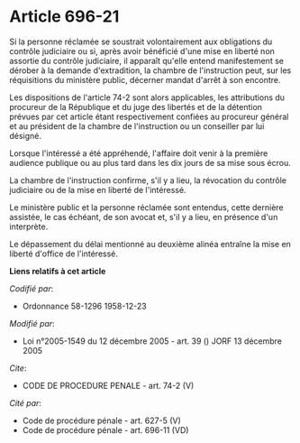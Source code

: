 # Article 696-21

Si la personne réclamée se soustrait volontairement aux obligations du contrôle judiciaire ou si, après avoir bénéficié d'une
mise en liberté non assortie du contrôle judiciaire, il apparaît qu'elle entend manifestement se dérober à la demande
d'extradition, la chambre de l'instruction peut, sur les réquisitions du ministère public, décerner mandat d'arrêt à son
encontre.

Les dispositions de l'article 74-2 sont alors applicables, les attributions du procureur de la République et du juge des
libertés et de la détention prévues par cet article étant respectivement confiées au procureur général et au président de la
chambre de l'instruction ou un conseiller par lui désigné.

Lorsque l'intéressé a été appréhendé, l'affaire doit venir à la première audience publique ou au plus tard dans les dix jours
de sa mise sous écrou.

La chambre de l'instruction confirme, s'il y a lieu, la révocation du contrôle judiciaire ou de la mise en liberté de
l'intéressé.

Le ministère public et la personne réclamée sont entendus, cette dernière assistée, le cas échéant, de son avocat et, s'il y
a lieu, en présence d'un interprète.

Le dépassement du délai mentionné au deuxième alinéa entraîne la mise en liberté d'office de l'intéressé.

**Liens relatifs à cet article**

_Codifié par_:

  - Ordonnance 58-1296 1958-12-23

_Modifié par_:

  - Loi n°2005-1549 du 12 décembre 2005 - art. 39 () JORF 13 décembre 2005

_Cite_:

  - CODE DE PROCEDURE PENALE - art. 74-2 (V)

_Cité par_:

  - Code de procédure pénale - art. 627-5 (V)
  - Code de procédure pénale - art. 696-11 (VD)
